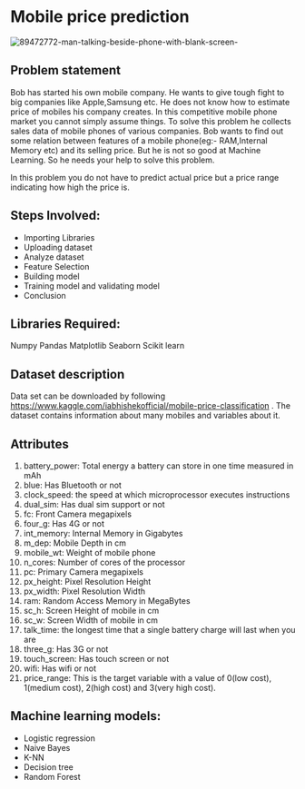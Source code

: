 # Mobile price prediction

![89472772-man-talking-beside-phone-with-blank-screen-](https://user-images.githubusercontent.com/81958811/127278005-e1f7b0b7-6aca-4861-9bdd-34e976dd3d21.jpg)




## Problem statement

Bob has started his own mobile company. He wants to give tough fight to big companies like Apple,Samsung etc.
He does not know how to estimate price of mobiles his company creates. In this competitive mobile phone market you cannot simply assume things. To solve this problem he collects sales data of mobile phones of various companies.
Bob wants to find out some relation between features of a mobile phone(eg:- RAM,Internal Memory etc) and its selling price. But he is not so good at Machine Learning. So he needs your help to solve this problem.

In this problem you do not have to predict actual price but a price range indicating how high the price is.

## Steps Involved:
* Importing Libraries
* Uploading dataset
* Analyze dataset
* Feature Selection
* Building model
* Training model and validating model
* Conclusion

## Libraries Required:
 
 Numpy
 Pandas
 Matplotlib
 Seaborn
 Scikit learn
 
## Dataset description
Data set can be downloaded by following https://www.kaggle.com/iabhishekofficial/mobile-price-classification  . The dataset contains information about many mobiles and variables about it.

## Attributes
1. battery_power: Total energy a battery can store in one time measured in mAh
2. blue: Has Bluetooth or not
3. clock_speed: the speed at which microprocessor executes instructions
4. dual_sim: Has dual sim support or not
5. fc: Front Camera megapixels
6. four_g: Has 4G or not
7. int_memory: Internal Memory in Gigabytes
8. m_dep: Mobile Depth in cm
9. mobile_wt: Weight of mobile phone
10. n_cores: Number of cores of the processor
11. pc: Primary Camera megapixels
12. px_height: Pixel Resolution Height
13. px_width: Pixel Resolution Width
14. ram: Random Access Memory in MegaBytes
15. sc_h: Screen Height of mobile in cm
16. sc_w: Screen Width of mobile in cm
17. talk_time: the longest time that a single battery charge will last when you are
18. three_g: Has 3G or not
19. touch_screen: Has touch screen or not
20. wifi: Has wifi or not
21. price_range: This is the target variable with a value of 0(low cost), 1(medium cost), 2(high cost) and 3(very high cost).

## Machine learning models:
* Logistic regression
* Naive Bayes
* K-NN
* Decision tree
* Random Forest
